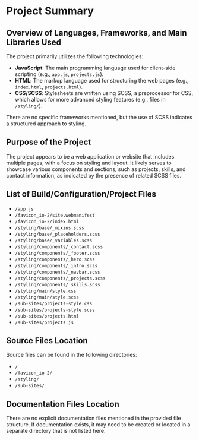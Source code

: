 # Project Summary

## Overview of Languages, Frameworks, and Main Libraries Used
The project primarily utilizes the following technologies:
- **JavaScript**: The main programming language used for client-side scripting (e.g., `app.js`, `projects.js`).
- **HTML**: The markup language used for structuring the web pages (e.g., `index.html`, `projects.html`).
- **CSS/SCSS**: Stylesheets are written using SCSS, a preprocessor for CSS, which allows for more advanced styling features (e.g., files in `/styling/`).
  
There are no specific frameworks mentioned, but the use of SCSS indicates a structured approach to styling.

## Purpose of the Project
The project appears to be a web application or website that includes multiple pages, with a focus on styling and layout. It likely serves to showcase various components and sections, such as projects, skills, and contact information, as indicated by the presence of related SCSS files.

## List of Build/Configuration/Project Files
- `/app.js`
- `/favicon_io-2/site.webmanifest`
- `/favicon_io-2/index.html`
- `/styling/base/_mixins.scss`
- `/styling/base/_placeholders.scss`
- `/styling/base/_variables.scss`
- `/styling/components/_contact.scss`
- `/styling/components/_footer.scss`
- `/styling/components/_hero.scss`
- `/styling/components/_intro.scss`
- `/styling/components/_navbar.scss`
- `/styling/components/_projects.scss`
- `/styling/components/_skills.scss`
- `/styling/main/style.css`
- `/styling/main/style.scss`
- `/sub-sites/projects-style.css`
- `/sub-sites/projects-style.scss`
- `/sub-sites/projects.html`
- `/sub-sites/projects.js`

## Source Files Location
Source files can be found in the following directories:
- `/`
- `/favicon_io-2/`
- `/styling/`
- `/sub-sites/`

## Documentation Files Location
There are no explicit documentation files mentioned in the provided file structure. If documentation exists, it may need to be created or located in a separate directory that is not listed here.